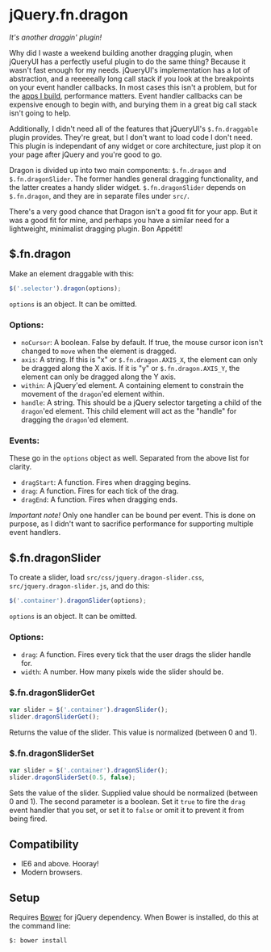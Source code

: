 # jQuery.fn.dragon

*It's another draggin' plugin!*

Why did I waste a weekend building another dragging plugin, when jQueryUI has a
perfectly useful plugin to do the same thing?  Because it wasn't fast enough
for my needs.  jQueryUI's implementation has a lot of abstraction, and a
reeeeeally long call stack if you look at the breakpoints on your event handler
callbacks.  In most cases this isn't a problem, but for the [apps I
build](https://github.io/jeremyckahn/stylie), performance matters.  Event
handler callbacks can be expensive enough to begin with, and burying them in a
great big call stack isn't going to help.

Additionally, I didn't need all of the features that jQueryUI's
`$.fn.draggable` plugin provides.  They're great, but I don't want to load code
I don't need.  This plugin is independant of any widget or core architecture,
just plop it on your page after jQuery and you're good to go.

Dragon is divided up into two main components: `$.fn.dragon` and
`$.fn.dragonSlider`.  The former handles general dragging functionality, and
the latter creates a handy slider widget.  `$.fn.dragonSlider` depends on
`$.fn.dragon`, and they are in separate files under `src/`.

There's a very good chance that Dragon isn't a good fit for your app.  But it
was a good fit for mine, and perhaps you have a similar need for a lightweight,
minimalist dragging plugin.  Bon Appétit!

## $.fn.dragon

Make an element draggable with this:

````javascript
$('.selector').dragon(options);
````

`options` is an object.  It can be omitted.

### Options:

  * `noCursor`: A boolean.  False by default.  If true, the mouse cursor icon
    isn't changed to `move` when the element is dragged.
  * `axis`: A string.  If this is "x" or `$.fn.dragon.AXIS_X`, the element can
    only be dragged along the X axis.  If it is "y" or `$.fn.dragon.AXIS_Y`,
    the element can only be dragged along the Y axis.
  * `within`: A jQuery'ed element.  A containing element to constrain the
    movement of the `dragon`'ed element within.
  * `handle`: A string.  This should be a jQuery selector targeting a child of
    the `dragon`'ed element.  This child element will act as the "handle" for
    dragging the `dragon`'ed element.

### Events:

These go in the `options` object as well.  Separated from the above list for
clarity.

  * `dragStart`: A function.  Fires when dragging begins.
  * `drag`: A function.  Fires for each tick of the drag.
  * `dragEnd`: A function.  Fires when dragging ends.

_Important note!_ Only one handler can be bound per event.  This is done on
purpose, as I didn't want to sacrifice performance for supporting multiple
event handlers.

## $.fn.dragonSlider

To create a slider, load `src/css/jquery.dragon-slider.css`,
`src/jquery.dragon-slider.js`,  and do this:

````javascript
$('.container').dragonSlider(options);
````

`options` is an object.  It can be omitted.

### Options:

  * `drag`: A function.  Fires every tick that the user drags the slider handle
    for.
  * `width`: A number.  How many pixels wide the slider should be.

### $.fn.dragonSliderGet

````javascript
var slider = $('.container').dragonSlider();
slider.dragonSliderGet();
````

Returns the value of the slider.  This value is normalized (between 0 and 1).

### $.fn.dragonSliderSet

````javascript
var slider = $('.container').dragonSlider();
slider.dragonSliderSet(0.5, false);
````

Sets the value of the slider.  Supplied value should be normalized (between 0
and 1).  The second parameter is a boolean.  Set it `true` to fire the `drag`
event handler that you set, or set it to `false` or omit it to prevent it from
being fired.

## Compatibility

  * IE6 and above.  Hooray!
  * Modern browsers.

## Setup

Requires [Bower](http://twitter.github.com/bower/) for jQuery dependency.  When
Bower is installed, do this at the command line:

````
$: bower install
````
